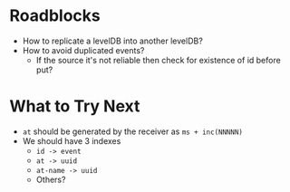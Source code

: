 # Roadblocks
* How to replicate a levelDB into another levelDB?
* How to avoid duplicated events?
  * If the source it's not reliable then check for existence of id before put?

# What to Try Next
* `at` should be generated by the receiver as `ms + inc(NNNNN)`
* We should have 3 indexes
  * `id -> event`
  * `at -> uuid`
  * `at-name -> uuid`
  * Others?
